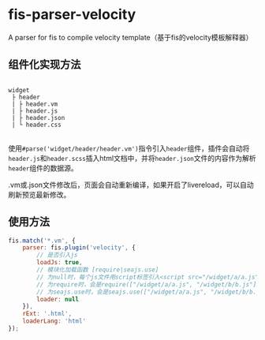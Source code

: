 # fis-parser-velocity
A parser for fis to compile velocity template（基于fis的velocity模板解释器）

## 组件化实现方法
<pre>
<code>
widget
 ├ header
 | ├ header.vm
 | ├ header.js
 | ├ header.json
 | └ header.css
</code>
</pre>
使用`#parse('widget/header/header.vm')`指令引入`header`组件，插件会自动将`header.js`和`header.scss`插入html文档中，并将`header.json`文件的内容作为解析`header`组件的数据源。

.vm或.json文件修改后，页面会自动重新编译，如果开启了livereload，可以自动刷新预览最新修改。

## 使用方法
```js
fis.match('*.vm', {
	parser: fis.plugin('velocity', {
		// 是否引入js
		loadJs: true,
		// 模块化加载函数 [require|seajs.use]
		// 为null时，每个js文件用script标签引入<script src="/widget/a/a.js"></script><script src="/widget/b/b.js"></script>
		// 为require时，会是require(["/widget/a/a.js", "/widget/b/b.js"]);
		// 为seajs.use时，会是seajs.use(["/widget/a/a.js", "/widget/b/b.js"]);
		loader: null
	}),
	rExt: '.html',
	loaderLang: 'html'
});
```
